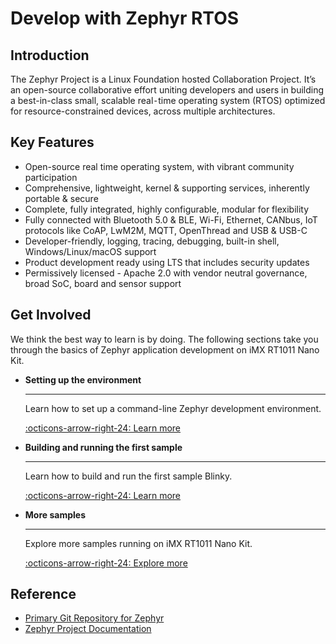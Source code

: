 # Develop with Zephyr RTOS

## Introduction

The Zephyr Project is a Linux Foundation hosted Collaboration Project. It’s an open-source collaborative effort uniting developers and users in building a best-in-class small, scalable real⁃time operating system (RTOS) optimized for resource-constrained devices, across multiple architectures.

## Key Features

* Open-source real time operating system, with vibrant community participation
* Comprehensive, lightweight, kernel & supporting services, inherently portable & secure
* Complete, fully integrated, highly configurable, modular for flexibility
* Fully connected with Bluetooth 5.0 & BLE, Wi-Fi, Ethernet, CANbus, IoT protocols like CoAP, LwM2M, MQTT, OpenThread and USB & USB-C
* Developer-friendly, logging, tracing, debugging, built-in shell, Windows/Linux/macOS support
* Product development ready using LTS that includes security updates
* Permissively licensed - Apache 2.0 with vendor neutral governance, broad SoC, board and sensor support

## Get Involved

We think the best way to learn is by doing. The following sections take you through the basics of Zephyr application development on iMX RT1011 Nano Kit.

<div class="grid cards" markdown>

-   __Setting up the environment__

    ---

    Learn how to set up a command-line Zephyr development environment.

    [:octicons-arrow-right-24: Learn more](./setup.md)

-   __Building and running the first sample__

    ---

    Learn how to build and run the first sample Blinky.

    [:octicons-arrow-right-24: Learn more](./building.md)

-   __More samples__

    ---

    Explore more samples running on iMX RT1011 Nano Kit.

    [:octicons-arrow-right-24: Explore more](./samples/index.md)

</div>

## Reference

- [Primary Git Repository for Zephyr](https://github.com/zephyrproject-rtos/zephyr)
- [Zephyr Project Documentation](https://docs.zephyrproject.org/latest/index.html)
